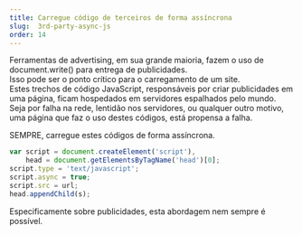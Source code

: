 ```yaml
---
title: Carregue código de terceiros de forma assíncrona
slug:  3rd-party-async-js
order: 14
---
```


Ferramentas de advertising, em sua grande maioria, fazem o uso de document.write() para entrega de publicidades.  
Isso pode ser o ponto crítico para o carregamento de um site.  
Estes trechos de código JavaScript, responsáveis por criar publicidades em uma página, ficam hospedados em servidores espalhados pelo mundo.  
Seja por falha na rede, lentidão nos servidores, ou qualquer outro motivo, uma página que faz o uso destes códigos, está propensa a falha.  

SEMPRE, carregue estes códigos de forma assíncrona.  

```js
var script = document.createElement('script'),
	head = document.getElementsByTagName('head')[0];
script.type = 'text/javascript';
script.async = true;
script.src = url;
head.appendChild(s);
```

Especificamente sobre publicidades, esta abordagem nem sempre é possível.  
